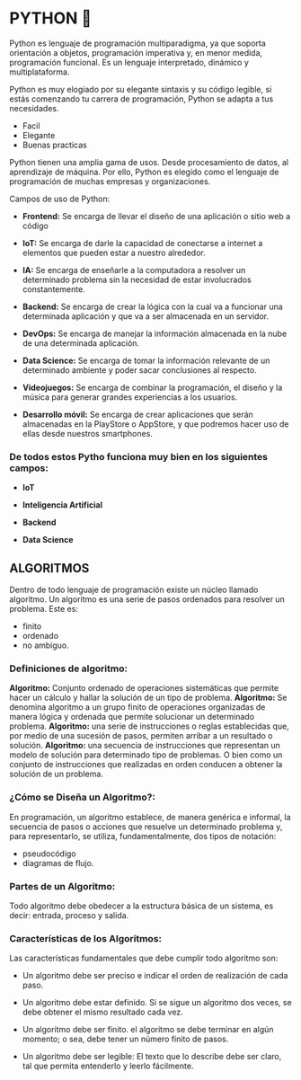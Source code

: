 # PYTHON 🐍

Python es lenguaje de programación multiparadigma, ya que soporta orientación a objetos, programación imperativa y, en menor medida, programación funcional. Es un lenguaje interpretado, dinámico y multiplataforma.

Python es muy elogiado por su elegante sintaxis y su código legible, si estás comenzando tu carrera de programación, Python se adapta a tus necesidades.

* Facil
* Elegante
* Buenas practicas

Python tienen una amplia gama de usos. Desde procesamiento de datos, al aprendizaje de máquina. Por ello, Python es elegido como el lenguaje de programación de muchas empresas y organizaciones.

Campos de uso de Python:
* **Frontend:** Se encarga de llevar el diseño de una aplicación o sitio web a código

* **IoT:** Se encarga de darle la capacidad de conectarse a internet a elementos que pueden estar a nuestro alrededor.

* **IA:** Se encarga de enseñarle a la computadora a resolver un determinado problema sin la necesidad de estar involucrados constantemente.

* **Backend:** Se encarga de crear la lógica con la cual va a funcionar una determinada aplicación y que va a ser almacenada en un servidor.

* **DevOps:** Se encarga de manejar la información almacenada en la nube de una determinada aplicación.

* **Data Science:** Se encarga de tomar la información relevante de un determinado ambiente y poder sacar conclusiones al respecto.

* **Videojuegos:** Se encarga de combinar la programación, el diseño y la música para generar grandes experiencias a los usuarios.

* **Desarrollo móvil:** Se encarga de crear aplicaciones que serán almacenadas en la PlayStore o AppStore, y que podremos hacer uso de ellas desde nuestros smartphones.

### De todos estos Pytho funciona muy bien en los siguientes campos:

* **IoT**

* **Inteligencia Artificial**

* **Backend**

* **Data Science**

## ALGORITMOS

Dentro de todo lenguaje de programación existe un núcleo llamado algoritmo. Un algoritmo es una serie de pasos ordenados para resolver un problema.
Este es:

* finito
* ordenado
* no ambiguo.


### Definiciones de algoritmo:

**Algoritmo:** Conjunto ordenado de operaciones sistemáticas que permite hacer un cálculo y hallar la solución de un tipo de problema.
**Algoritmo:** Se denomina algoritmo a un grupo finito de operaciones organizadas de manera lógica y ordenada que permite solucionar un determinado problema.
**Algoritmo:** una serie de instrucciones o reglas establecidas que, por medio de una sucesión de pasos, permiten arribar a un resultado o solución.
**Algoritmo:** una secuencia de instrucciones que representan un modelo de solución para determinado tipo de problemas. O bien como un conjunto de instrucciones que realizadas en orden conducen a obtener la solución de un problema.

### ¿Cómo se Diseña un Algoritmo?:

En programación, un algoritmo establece, de manera genérica e informal, la secuencia de pasos o acciones que resuelve un determinado problema y, para representarlo, se utiliza, fundamentalmente, dos tipos de notación:

* pseudocódigo
* diagramas de flujo.

### Partes de un Algoritmo:

Todo algoritmo debe obedecer a la estructura básica de un sistema, es decir: entrada, proceso y salida.

### Características de los Algoritmos:

Las características fundamentales que debe cumplir todo algoritmo son:

* Un algoritmo debe ser preciso e indicar el orden de realización de cada paso.

* Un algoritmo debe estar definido. Si se sigue un algoritmo dos veces, se debe obtener el mismo resultado cada vez.

* Un algoritmo debe ser finito. el algoritmo se debe terminar en algún momento; o sea, debe tener un número finito de pasos.

* Un algoritmo debe ser legible: El texto que lo describe debe ser claro, tal que permita entenderlo y leerlo fácilmente.
